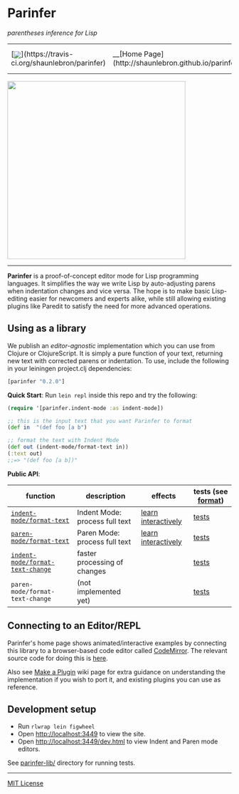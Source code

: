 # Parinfer 

_parentheses inference for Lisp_

 <table>
<tr>
<td>[<img src="https://travis-ci.org/shaunlebron/parinfer.svg?branch=master" valign="middle">](https://travis-ci.org/shaunlebron/parinfer)</td>
<td>__[Home Page](http://shaunlebron.github.io/parinfer/)__</td>
<td>[Download Plugins](http://shaunlebron.github.io/parinfer/#editor-plugins)</td>
<td>[Make a Plugin](https://github.com/shaunlebron/parinfer/wiki/Make-a-Plugin)</td>
</tr>
</table>

<img src="http://zippy.gfycat.com/WeirdOddBluefintuna.gif" width="400">

---

__Parinfer__ is a proof-of-concept editor mode for Lisp programming languages.
It simplifies the way we write Lisp by auto-adjusting parens when indentation
changes and vice versa.  The hope is to make basic Lisp-editing easier for
newcomers and experts alike, while still allowing existing plugins like Paredit
to satisfy the need for more advanced operations.

[Paredit]:http://danmidwood.com/content/2014/11/21/animated-paredit.html

## Using as a library

We publish an _editor-agnostic_ implementation which you can use from Clojure
or ClojureScript.  It is simply a pure function of your text, returning new
text with corrected parens or indentation.  To use, include the following in
your leiningen project.clj dependencies:

```clj
[parinfer "0.2.0"]
```

__Quick Start__: Run `lein repl` inside this repo and try the following:

```clj
(require '[parinfer.indent-mode :as indent-mode])

;; this is the input text that you want Parinfer to format
(def in  "(def foo [a b")

;; format the text with Indent Mode
(def out (indent-mode/format-text in))
(:text out)
;;=> "(def foo [a b])"
```

__Public API__:

| function                           | description                     | effects                               | tests (see [format][test-format])    |
|------------------------------------|---------------------------------|---------------------------------------|------------------------------|
| [`indent-mode/format-text`]        | Indent Mode: process full text  | [learn interactively][indent-effects] | [tests][indent-tests]        |
| [`paren-mode/format-text`]         | Paren Mode: process full text   | [learn interactively][paren-effects]  | [tests][paren-tests]         |
| [`indent-mode/format-text-change`] | faster processing of changes    |                                       | [tests][indent-change-tests] |
| `paren-mode/format-text-change`    | (not implemented yet)           |                                       | [tests][paren-change-tests]  |

[`indent-mode/format-text`]:https://github.com/shaunlebron/parinfer/blob/master/parinfer-lib/src/parinfer/indent_mode.cljc#L424-L446
[`indent-mode/format-text-change`]:https://github.com/shaunlebron/parinfer/blob/master/parinfer-lib/src/parinfer/indent_mode.cljc#L448-L481
[`paren-mode/format-text`]:https://github.com/shaunlebron/parinfer/blob/master/parinfer-lib/src/parinfer/paren_mode.cljc#L158-L168

[test-format]:https://github.com/shaunlebron/parinfer/tree/master/parinfer-lib/test/parinfer/cases#parinfer-test-cases

[indent-tests]:parinfer-lib/test/parinfer/cases/indent-mode.md
[paren-tests]:parinfer-lib/test/parinfer/cases/paren-mode.md
[indent-change-tests]:parinfer-lib/test/parinfer/cases/indent-mode-change.md
[paren-change-tests]:parinfer-lib/test/parinfer/cases/paren-mode-change.md

[indent-effects]:http://shaunlebron.github.io/parinfer/#indent-how-it-works
[paren-effects]:http://shaunlebron.github.io/parinfer/#fixing-existing-files

## Connecting to an Editor/REPL

Parinfer's home page shows animated/interactive examples by connecting this
library to a browser-based code editor called [CodeMirror]. The relevant source
code for doing this is
[here](https://github.com/shaunlebron/parinfer/blob/master/site-src/parinfer_site/editor_support.cljs).

Also see [Make a Plugin] wiki page for extra guidance on understanding the implementation
if you wish to port it, and existing plugins you can use as reference.

[CodeMirror]:https://codemirror.net/
[Make a Plugin]:https://github.com/shaunlebron/parinfer/wiki/Make-a-Plugin

## Development setup

- Run `rlwrap lein figwheel`
- Open <http://localhost:3449> to view the site.
- Open <http://localhost:3449/dev.html> to view Indent and Paren mode editors.

See [parinfer-lib/](parinfer-lib) directory for running tests.

---

[MIT License](LICENSE.md)

